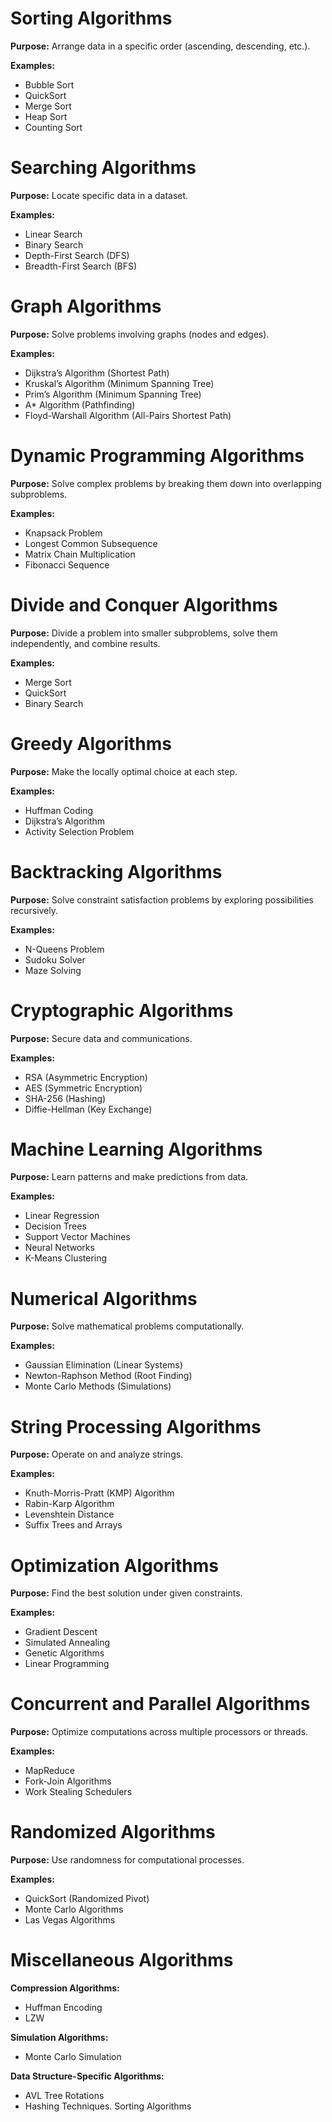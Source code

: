 # Sorting Algorithms
**Purpose:** Arrange data in a specific order (ascending, descending, etc.).

**Examples:**
- Bubble Sort
- QuickSort
- Merge Sort
- Heap Sort
- Counting Sort

# Searching Algorithms
**Purpose:** Locate specific data in a dataset.

**Examples:**
- Linear Search
- Binary Search
- Depth-First Search (DFS)
- Breadth-First Search (BFS)

# Graph Algorithms
**Purpose:** Solve problems involving graphs (nodes and edges).

**Examples:**
- Dijkstra’s Algorithm (Shortest Path)
- Kruskal’s Algorithm (Minimum Spanning Tree)
- Prim’s Algorithm (Minimum Spanning Tree)
- A* Algorithm (Pathfinding)
- Floyd-Warshall Algorithm (All-Pairs Shortest Path)

# Dynamic Programming Algorithms
**Purpose:** Solve complex problems by breaking them down into overlapping subproblems.

**Examples:**
- Knapsack Problem
- Longest Common Subsequence
- Matrix Chain Multiplication
- Fibonacci Sequence

# Divide and Conquer Algorithms
**Purpose:** Divide a problem into smaller subproblems, solve them independently, and combine results.

**Examples:**
- Merge Sort
- QuickSort
- Binary Search

# Greedy Algorithms
**Purpose:** Make the locally optimal choice at each step.

**Examples:**
- Huffman Coding
- Dijkstra’s Algorithm
- Activity Selection Problem

# Backtracking Algorithms
**Purpose:** Solve constraint satisfaction problems by exploring possibilities recursively.

**Examples:**
- N-Queens Problem
- Sudoku Solver
- Maze Solving

# Cryptographic Algorithms
**Purpose:** Secure data and communications.

**Examples:**
- RSA (Asymmetric Encryption)
- AES (Symmetric Encryption)
- SHA-256 (Hashing)
- Diffie-Hellman (Key Exchange)

# Machine Learning Algorithms
**Purpose:** Learn patterns and make predictions from data.

**Examples:**
- Linear Regression
- Decision Trees
- Support Vector Machines
- Neural Networks
- K-Means Clustering

# Numerical Algorithms
**Purpose:** Solve mathematical problems computationally.

**Examples:**
- Gaussian Elimination (Linear Systems)
- Newton-Raphson Method (Root Finding)
- Monte Carlo Methods (Simulations)

# String Processing Algorithms
**Purpose:** Operate on and analyze strings.

**Examples:**
- Knuth-Morris-Pratt (KMP) Algorithm
- Rabin-Karp Algorithm
- Levenshtein Distance
- Suffix Trees and Arrays

# Optimization Algorithms
**Purpose:** Find the best solution under given constraints.

**Examples:**
- Gradient Descent
- Simulated Annealing
- Genetic Algorithms
- Linear Programming

# Concurrent and Parallel Algorithms
**Purpose:** Optimize computations across multiple processors or threads.

**Examples:**
- MapReduce
- Fork-Join Algorithms
- Work Stealing Schedulers

# Randomized Algorithms
**Purpose:** Use randomness for computational processes.

**Examples:**
- QuickSort (Randomized Pivot)
- Monte Carlo Algorithms
- Las Vegas Algorithms

# Miscellaneous Algorithms
**Compression Algorithms:**
- Huffman Encoding
- LZW

**Simulation Algorithms:**
- Monte Carlo Simulation

**Data Structure-Specific Algorithms:**
- AVL Tree Rotations
- Hashing Techniques. Sorting Algorithms